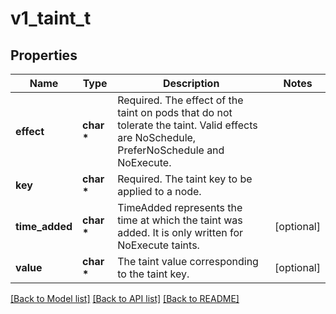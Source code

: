 # v1_taint_t

## Properties
Name | Type | Description | Notes
------------ | ------------- | ------------- | -------------
**effect** | **char \*** | Required. The effect of the taint on pods that do not tolerate the taint. Valid effects are NoSchedule, PreferNoSchedule and NoExecute. | 
**key** | **char \*** | Required. The taint key to be applied to a node. | 
**time_added** | **char \*** | TimeAdded represents the time at which the taint was added. It is only written for NoExecute taints. | [optional] 
**value** | **char \*** | The taint value corresponding to the taint key. | [optional] 

[[Back to Model list]](../README.md#documentation-for-models) [[Back to API list]](../README.md#documentation-for-api-endpoints) [[Back to README]](../README.md)


